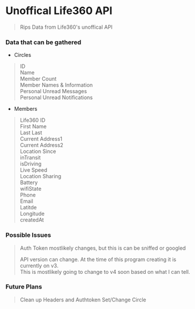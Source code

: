 # Unoffical Life360 API

> Rips Data from Life360's unoffical API

### Data that can be gathered
- Circles
> ID\
> Name\
> Member Count\
> Member Names & Information\
> Personal Unread Messages\
> Personal Unread Notifications

- Members
> Life360 ID\
> First Name\
> Last Last\
> Current Address1\
> Current Address2\
> Location Since\
> inTransit\
> isDriving\
> Live Speed\
> Location Sharing\
> Battery\
> wifiState\
> Phone\
> Email\
> Latitde\
> Longitude\
> createdAt

### Possible Issues
> Auth Token mostlikely changes, but this is can be sniffed or googled
>
> API version can change. At the time of this program creating it is currently on v3.\
> This is mostlikely going to change to v4 soon based on what I can tell.

### Future Plans
> Clean up Headers and Authtoken
> Set/Change Circle